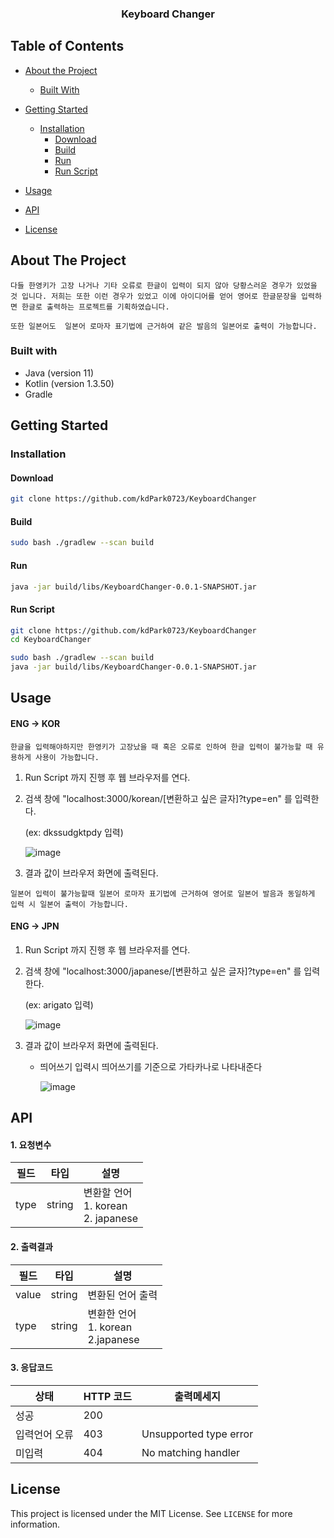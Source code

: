  <h3 align="center">Keyboard Changer</h3>
  <p align="center">










## Table of Contents

- [About the Project](#about-the-project)

  - [Built With](#built-with)

- [Getting Started](#getting-started)

  - [Installation](#installation)
    - [Download](#download)
    - [Build](#build)
    - [Run](#run)
    - [Run Script](#run-script)

- [Usage](#usage)

- [API](#api)

- [License](#license)

  <!-- ABOUT THE PROJECT -->



## About The Project

	다들 한영키가 고장 나거나 기타 오류로 한글이 입력이 되지 않아 당황스러운 경우가 있었을 것 입니다. 저희는 또한 이런 경우가 있었고 이에 아이디어를 얻어 영어로 한글문장을 입력하면 한글로 출력하는 프로젝트를 기획하였습니다.
	
	또한 일본어도  일본어 로마자 표기법에 근거하여 같은 발음의 일본어로 출력이 가능합니다.

### Built with

- Java (version 11)
- Kotlin (version 1.3.50)
- Gradle



<!-- GETTING STARTED -->

## Getting Started

<!-- INSTALLATION -->

### Installation

<!-- DOWNLOAD -->

#### Download

```sh
git clone https://github.com/kdPark0723/KeyboardChanger
```

<!-- BUILD -->

#### Build

```sh
sudo bash ./gradlew --scan build
```

<!-- RUN -->

#### Run

```sh
java -jar build/libs/KeyboardChanger-0.0.1-SNAPSHOT.jar
```

<!-- RUN SCRIPT -->

#### Run Script

```sh
git clone https://github.com/kdPark0723/KeyboardChanger
cd KeyboardChanger

sudo bash ./gradlew --scan build
java -jar build/libs/KeyboardChanger-0.0.1-SNAPSHOT.jar
```



<!-- USAGE EXAMPLE -->

## Usage

#### ENG -> KOR

	한글을 입력해야하지만 한영키가 고장났을 때 혹은 오류로 인하여 한글 입력이 불가능할 때 유용하게 사용이 가능합니다. 

1. Run Script 까지 진행 후 웹 브라우저를 연다.

2. 검색 창에 "localhost:3000/korean/[변환하고 싶은 글자]?type=en" 를 입력한다.

   (ex: dkssudgktpdy 입력)

   ![image](https://user-images.githubusercontent.com/50135193/70551021-1184bc00-1bba-11ea-89db-0aeed003a190.png)

3. 결과 값이 브라우저 화면에 출력된다.





```
일본어 입력이 불가능할때 일본어 로마자 표기법에 근거하여 영어로 일본어 발음과 동일하게 입력 시 일본어 출력이 가능합니다.
```

#### ENG -> JPN

1. Run Script 까지 진행 후 웹 브라우저를 연다.

2. 검색 창에 "localhost:3000/japanese/[변환하고 싶은 글자]?type=en" 를 입력한다.

   (ex: arigato 입력)

   ![image](https://user-images.githubusercontent.com/50135193/70612017-7affdb80-1c49-11ea-9469-b019eead1c3f.png)

3. 결과 값이 브라우저 화면에 출력된다.

   * 띄어쓰기 입력시 띄어쓰기를 기준으로 가타카나로 나타내준다

     ![image](https://user-images.githubusercontent.com/50135193/70622122-8f9a9e80-1c5e-11ea-8e93-bf45f6588c24.png)

     

<!-- API-->

## API

#### 1. 요청변수

| 필드 | 타입   | 설명                                        |
| ---- | ------ | ------------------------------------------- |
| type | string | 변환할 언어<br />1. korean<br />2. japanese |

#### 2. 출력결과

| 필드  | 타입   | 설명                                       |
| ----- | ------ | ------------------------------------------ |
| value | string | 변환된 언어 출력                           |
| type  | string | 변환한 언어<br />1. korean<br />2.japanese |

#### 3. 응답코드

| 상태          | HTTP 코드 | 출력메세지             |
| ------------- | --------- | ---------------------- |
| 성공          | 200       |                        |
| 입력언어 오류 | 403       | Unsupported type error |
| 미입력        | 404       | No matching handler    |



<!-- LICENSE -->

## License

 This project is licensed under the MIT License.  See `LICENSE` for more information.





